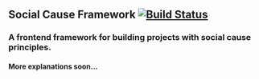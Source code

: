 ## Social Cause Framework [![Build Status](https://travis-ci.org/hackathon-ici-conta-comigo/sc-frontend.svg?branch=master)](https://travis-ci.org/hackathon-ici-conta-comigo/sc-frontend)

### A frontend framework for building projects with social cause principles.


#### More explanations soon...
